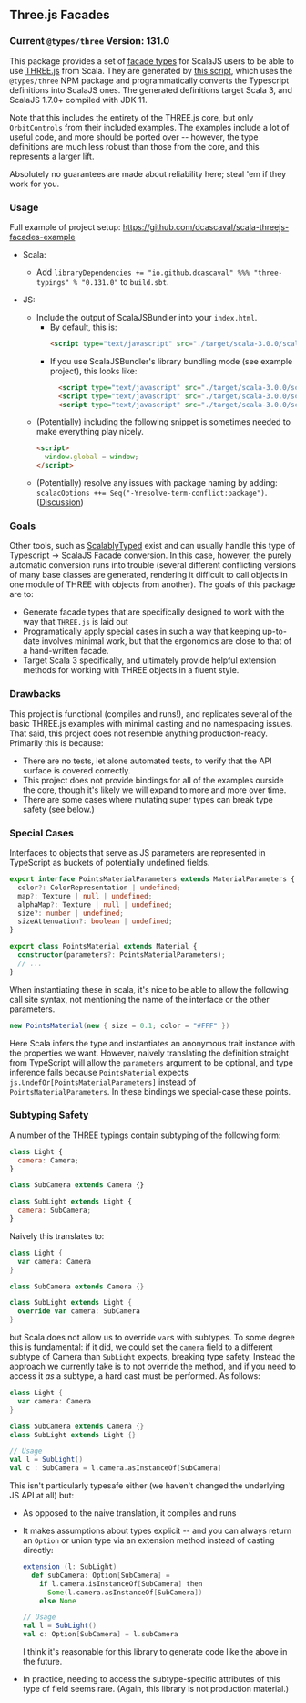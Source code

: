 ## Three.js Facades

### Current `@types/three` Version: 131.0

This package provides a set of [facade types](https://www.scala-js.org/doc/interoperability/facade-types.html) for ScalaJS users to be able to use [THREE.js](https://threejs.org/) from Scala. They are generated by [this script](https://github.com/dcascaval/parse-types), which uses the `@types/three` NPM package and programmatically converts the Typescript definitions into ScalaJS ones. The generated definitions target Scala 3, and ScalaJS 1.7.0+ compiled with JDK 11.

Note that this includes the entirety of the THREE.js core, but only `OrbitControls` from their included examples. The examples include a lot of useful code, and more should be ported over -- however, the type definitions are much less robust than those from the core, and this represents a larger lift.

Absolutely no guarantees are made about reliability here; steal 'em if they work for you.

### Usage

Full example of project setup: https://github.com/dcascaval/scala-threejs-facades-example

- Scala:
  - Add `libraryDependencies += "io.github.dcascaval" %%% "three-typings" % "0.131.0"` to `build.sbt`.

 
- JS:
  - Include the output of ScalaJSBundler into your `index.html`. 
    - By default, this is: 
      ```html
      <script type="text/javascript" src="./target/scala-3.0.0/scalajs-bundler/main/example-fastopt-bundle.js"></script>
      ```
    - If you use ScalaJSBundler's library bundling mode (see example project), this looks like: 
      ```html
        <script type="text/javascript" src="./target/scala-3.0.0/scalajs-bundler/main/example-fastopt-library.js"></script>
        <script type="text/javascript" src="./target/scala-3.0.0/scalajs-bundler/main/example-fastopt-loader.js"></script>
        <script type="text/javascript" src="./target/scala-3.0.0/scalajs-bundler/main/example-fastopt.js"></script>
      ```
  - (Potentially) including the following snippet is sometimes needed to make everything play nicely.
    ```html
    <script>
      window.global = window;
    </script>
    ```
  - (Potentially) resolve any issues with package naming by adding: `scalacOptions ++= Seq("-Yresolve-term-conflict:package")`. ([Discussion](https://stackoverflow.com/questions/8984730/package-contains-object-and-package-with-same-name))


### Goals

Other tools, such as [ScalablyTyped](https://scalablytyped.org/docs/readme.html) exist and can usually handle this type of Typescript -> ScalaJS Facade conversion. In this case, however, the purely automatic conversion runs into trouble (several different conflicting versions of many base classes are generated, rendering it difficult to call objects in one module of THREE with objects from another). The goals of this package are to:

- Generate facade types that are specifically designed to work with the way that `THREE.js` is laid out
- Programatically apply special cases in such a way that keeping up-to-date involves minimal work, but that the ergonomics are close to that of a hand-written facade.
- Target Scala 3 specifically, and ultimately provide helpful extension methods for working with THREE objects in a fluent style.

### Drawbacks

This project is functional (compiles and runs!), and replicates several of the basic THREE.js examples with minimal casting and no namespacing issues. That said, this project does not resemble anything production-ready. Primarily this is because:

- There are no tests, let alone automated tests, to verify that the API surface is covered correctly.
- This project does not provide bindings for all of the examples ourside the core, though it's likely we will expand to more and more over time.
- There are some cases where mutating super types can break type safety (see below.)

### Special Cases

Interfaces to objects that serve as JS parameters are represented in TypeScript as buckets of potentially undefined fields.

```typescript
export interface PointsMaterialParameters extends MaterialParameters {
  color?: ColorRepresentation | undefined;
  map?: Texture | null | undefined;
  alphaMap?: Texture | null | undefined;
  size?: number | undefined;
  sizeAttenuation?: boolean | undefined;
}

export class PointsMaterial extends Material {
  constructor(parameters?: PointsMaterialParameters);
  // ...
}
```

When instantiating these in scala, it's nice to be able to allow the following call site syntax, not mentioning the name of the interface or the other parameters.

```scala
new PointsMaterial(new { size = 0.1; color = "#FFF" })
```

Here Scala infers the type and instantiates an anonymous trait instance with the properties we want. However, naively translating the definition straight from TypeScript will allow the `parameters` argument to be optional, and type inference fails because `PointsMaterial` expects `js.UndefOr[PointsMaterialParameters]` instead of `PointsMaterialParameters`. In these bindings we special-case these points.

### Subtyping Safety

A number of the THREE typings contain subtyping of the following form:

```javascript
class Light {
  camera: Camera;
}

class SubCamera extends Camera {}

class SubLight extends Light {
  camera: SubCamera;
}
```

Naively this translates to:

```scala
class Light {
  var camera: Camera
}

class SubCamera extends Camera {}

class SubLight extends Light {
  override var camera: SubCamera
}
```

but Scala does not allow us to override `var`s with subtypes. To some degree this is fundamental: if it did, we could set the `camera` field to a different subtype of Camera than `SubLight` expects, breaking type safety. Instead the approach we currently take is to not override the method, and if you need to access it _as_ a subtype, a hard cast must be performed. As follows:

```scala
class Light {
  var camera: Camera
}

class SubCamera extends Camera {}
class SubLight extends Light {}

// Usage
val l = SubLight()
val c : SubCamera = l.camera.asInstanceOf[SubCamera]
```

This isn't particularly typesafe either (we haven't changed the underlying JS API at all) but:

- As opposed to the naive translation, it compiles and runs
- It makes assumptions about types explicit -- and you can always return an `Option` or union type via an extension method instead of casting directly:

  ```scala
  extension (l: SubLight)
    def subCamera: Option[SubCamera] =
      if l.camera.isInstanceOf[SubCamera] then
        Some(l.camera.asInstanceOf[SubCamera])
      else None

  // Usage
  val l = SubLight()
  val c: Option[SubCamera] = l.subCamera
  ```

  I think it's reasonable for this library to generate code like the above in the future.

- In practice, needing to access the subtype-specific attributes of this type of field seems rare. (Again, this library is not production material.)

